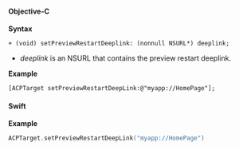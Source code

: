 #### Objective-C

**Syntax**

```objc
+ (void) setPreviewRestartDeeplink: (nonnull NSURL*) deeplink;
```

* _deeplink_ is an NSURL that contains the preview restart deeplink.

**Example**

```objc
[ACPTarget setPreviewRestartDeepLink:@"myapp://HomePage"];
```

#### Swift

**Example**

```swift
ACPTarget.setPreviewRestartDeepLink("myapp://HomePage")
```